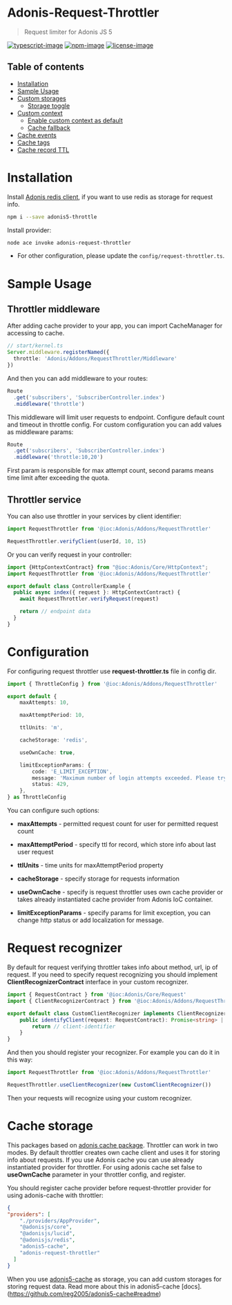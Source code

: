 
# Adonis-Request-Throttler
> Request limiter for Adonis JS 5

[![typescript-image]][typescript-url] [![npm-image]][npm-url] [![license-image]][license-url]



<!-- START doctoc generated TOC please keep comment here to allow auto update -->
<!-- DON'T EDIT THIS SECTION, INSTEAD RE-RUN doctoc TO UPDATE -->
## Table of contents

- [Installation](#installation)
- [Sample Usage](#sample-usage)
- [Custom storages](#custom-storages)
    - [Storage toggle](#storage-toggle)
- [Custom context](#custom-context)
    - [Enable custom context as default](#enable-custom-context-as-default)
    - [Cache fallback](#cache-fallback)
- [Cache events](#cache-events)
- [Cache tags](#cache-tags)
- [Cache record TTL](#cache-record-ttl)

<!-- END doctoc generated TOC please keep comment here to allow auto update -->

# Installation
Install [Adonis redis client](https://github.com/adonisjs/redis), if you want to use redis as storage for request info.
```bash
npm i --save adonis5-throttle
```

Install provider:
```bash
node ace invoke adonis-request-throttler
```
* For other configuration, please update the `config/request-throttler.ts`.

# Sample Usage
## Throttler middleware
After adding cache provider to your app, you can import CacheManager for accessing to cache.
```ts
// start/kernel.ts
Server.middleware.registerNamed({
  throttle: 'Adonis/Addons/RequestThrottler/Middleware'
})
```
And then you can add middleware to your routes:
```js
Route
  .get('subscribers', 'SubscriberController.index')
  .middleware('throttle')
```
This middleware will limit user requests to endpoint. Configure default count and timeout in throttle config. For custom configuration you can add values as middleware params:
```js
Route
  .get('subscribers', 'SubscriberController.index')
  .middleware('throttle:10,20')
```
First param is responsible for max attempt count, second params means time limit after exceeding the quota.

## Throttler service

You can also use throttler in your services by client identifier:
```ts
import RequestThrottler from '@ioc:Adonis/Addons/RequestThrottler'

RequestThrottler.verifyClient(userId, 10, 15)
```
Or you can verify request in your controller:
```ts
import {HttpContextContract} from "@ioc:Adonis/Core/HttpContext";
import RequestThrottler from '@ioc:Adonis/Addons/RequestThrottler'

export default class ControllerExample {
  public async index({ request }: HttpContextContract) {
    await RequestThrottler.verifyRequest(request)

    return // endpoint data
  }
}

```
# Configuration 
For configuring request throttler use **request-throttler.ts** file in config dir.
```ts
import { ThrottleConfig } from '@ioc:Adonis/Addons/RequestThrottler'

export default {
	maxAttempts: 10,

	maxAttemptPeriod: 10,

	ttlUnits: 'm',

	cacheStorage: 'redis',

	useOwnCache: true,

	limitExceptionParams: {
		code: 'E_LIMIT_EXCEPTION',
		message: 'Maximum number of login attempts exceeded. Please try again later.',
		status: 429,
	},
} as ThrottleConfig
```
You can configure such options:
- **maxAttempts** - permitted request count for user for permitted request count

- **maxAttemptPeriod** - specify ttl for record, which store info about last user request

- **ttlUnits** - time units for maxAttemptPeriod property

- **cacheStorage** - specify storage for requests information  

- **useOwnCache** - specify is request throttler uses own cache provider or takes already instantiated cache provider from Adonis IoC container.

- **limitExceptionParams** - specify params for limit exception, you can change http status or add localization for message.

# Request recognizer
By default for request verifying throttler takes info about method, url, ip of request. If you need to specify request recognizing you should implement **ClientRecognizerContract** interface in your custom recognizer.

```ts
import { RequestContract } from '@ioc:Adonis/Core/Request'
import { ClientRecognizerContract } from '@ioc:Adonis/Addons/RequestThrottler'

export default class CustomClientRecognizer implements ClientRecognizerContract {
	public identifyClient(request: RequestContract): Promise<string> | string {
		return // client-identifier
	}
}
```
And then you should register your recognizer. For example you can do it in this way:
```ts
import RequestThrottler from '@ioc:Adonis/Addons/RequestThrottler'

RequestThrottler.useClientRecognizer(new CustomClientRecognizer())
```
Then your requests will recognize using your custom recognizer.

# Cache storage
This packages based on [adonis cache package](https://github.com/reg2005/adonis5-cache#readme). Throttler can work in two modes. By default throttler creates own cache client and uses it for storing info about requests. If you use Adonis cache you can use already instantiated provider for throttler. For using adonis cache set false to **useOwnCache** parameter in your throttler config, and register.

You should register cache provider before request-throttler provider for using adonis-cache with throttler:
```json
{
"providers": [
    "./providers/AppProvider",
    "@adonisjs/core",
    "@adonisjs/lucid",
    "@adonisjs/redis",
    "adonis5-cache",
    "adonis-request-throttler"
  ]
} 
```
When you use [adonis5-cache](https://github.com/reg2005/adonis5-cache#readme) as storage, you can add custom storages for storing request data. Read more about this in adonis5-cache [docs].(https://github.com/reg2005/adonis5-cache#readme)

[typescript-image]: https://img.shields.io/badge/Typescript-294E80.svg?style=for-the-badge&logo=typescript
[typescript-url]:  "typescript"

[npm-image]: https://img.shields.io/npm/v/adonis-request-throttler.svg?style=for-the-badge&logo=npm
[npm-url]: https://www.npmjs.com/package/adonis-request-throttler "npm"

[license-image]: https://img.shields.io/npm/l/adonis-request-throttler?color=blueviolet&style=for-the-badge
[license-url]: LICENSE.md "license"
